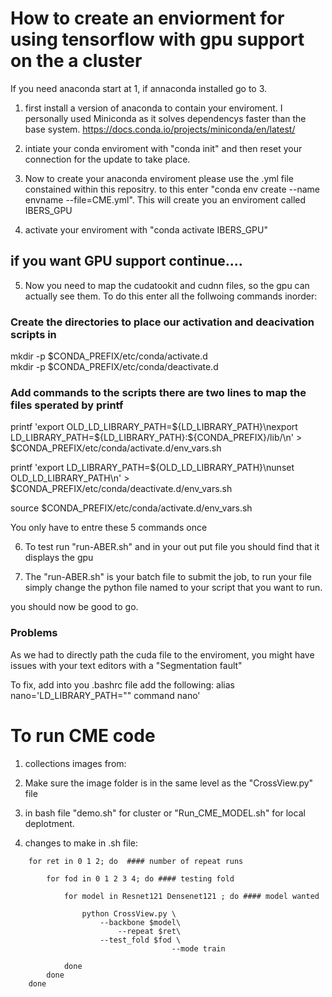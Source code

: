 # How to create an enviorment for using tensorflow with gpu support on the a cluster

If you need anaconda start at 1, if annaconda installed go to 3.  

1) first install a version of anaconda to contain your enviroment. I personally used Miniconda as it solves dependencys faster than the base system. https://docs.conda.io/projects/miniconda/en/latest/  

2) intiate your conda enviroment with "conda init" and then reset your connection for the update to take place.  

3) Now to create your anaconda enviroment please use the .yml file constained within this repositry. to this enter "conda env create --name envname --file=CME.yml". This will create you an enviroment called IBERS_GPU  

4) activate your enviroment with "conda activate IBERS_GPU"  

## if you want GPU support continue....

5) Now you need to map the cudatookit and cudnn files, so the gpu can actually see them. To do this enter all the follwoing commands inorder:
### Create the directories to place our activation and deacivation scripts in  
mkdir -p $CONDA_PREFIX/etc/conda/activate.d  
mkdir -p $CONDA_PREFIX/etc/conda/deactivate.d  

### Add commands to the scripts there are two lines to map the files sperated by printf
printf 'export OLD_LD_LIBRARY_PATH=${LD_LIBRARY_PATH}\nexport LD_LIBRARY_PATH=${LD_LIBRARY_PATH}:${CONDA_PREFIX}/lib/\n' > $CONDA_PREFIX/etc/conda/activate.d/env_vars.sh  

printf 'export LD_LIBRARY_PATH=${OLD_LD_LIBRARY_PATH}\nunset OLD_LD_LIBRARY_PATH\n' > $CONDA_PREFIX/etc/conda/deactivate.d/env_vars.sh  

source $CONDA_PREFIX/etc/conda/activate.d/env_vars.sh  

You only have to entre these 5 commands once

6) To test run "run-ABER.sh" and in your out put file you should find that it displays the gpu

7) The "run-ABER.sh" is your batch file to submit the job, to run your file simply change the python file named to your script that you want to run.

you should now be good to go.   

### Problems

As we had to directly path the cuda file to the enviroment, you might have issues with your text editors with a "Segmentation fault"

To fix, add into you .bashrc file add the following: alias nano='LD_LIBRARY_PATH="" command nano'

# To run CME code

1) collections images from:

2) Make sure the image folder is in the same level as the "CrossView.py" file

3) in bash file "demo.sh" for cluster or "Run_CME_MODEL.sh" for local deplotment.

4) changes to make in .sh file:
~~~
	for ret in 0 1 2; do  #### number of repeat runs
	
		for fod in 0 1 2 3 4; do #### testing fold
	 
			for model in Resnet121 Densenet121 ; do #### model wanted
	
				python CrossView.py \
					--backbone $model\
		        		--repeat $ret\
					--test_fold $fod \
	                                --mode train
	
			done
		done	
	done
~~~
